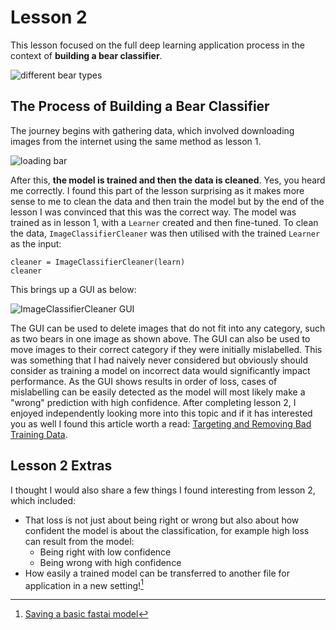 # Lesson 2
This lesson focused on the full deep learning application process in the context of **building a bear classifier**.

![different bear types](https://github.com/bridgetcasey1/bridgetcasey1.github.io/assets/113487655/5bb1662c-f2d9-4451-aabc-598963f4b20b)

## The Process of Building a Bear Classifier
The journey begins with gathering data, which involved downloading images from the internet using the same method as lesson 1. 

![loading bar](https://github.com/bridgetcasey1/bridgetcasey1.github.io/assets/113487655/75088cc2-9d91-4295-9780-ab2c5d96a9f4)

After this, **the model is trained and then the data is cleaned**. Yes, you heard me correctly. I found this part of the lesson surprising as it makes more sense to me to clean the data and then train the model but by the end of the lesson I was convinced that this was the correct way. The model was trained as in lesson 1, with a ```Learner``` created and then fine-tuned. To clean the data, ```ImageClassifierCleaner``` was then utilised with the trained ```Learner``` as the input:

```
cleaner = ImageClassifierCleaner(learn)
cleaner
```
This brings up a GUI as below:

![ImageClassifierCleaner GUI](https://github.com/bridgetcasey1/bridgetcasey1.github.io/assets/113487655/82a7356a-67e3-4b72-9080-cb3ba0c9ab67)

The GUI can be used to delete images that do not fit into any category, such as two bears in one image as shown above. The GUI can also be used to move images to their correct category if they were initially mislabelled. This was something that I had naively never considered but obviously should consider as training a model on incorrect data would significantly impact performance. As the GUI shows results in order of loss, cases of mislabelling can be easily detected as the model will most likely make a "wrong" prediction with high confidence. After completing lesson 2, I enjoyed independently looking more into this topic and if it has interested you as well I found this article worth a read: [Targeting and Removing Bad Training Data](https://towardsdatascience.com/targeting-and-removing-bad-training-data-8ccdac5e7cc3).

## Lesson 2 Extras 
I thought I would also share a few things I found interesting from lesson 2, which included:
- That loss is not just about being right or wrong but also about how confident the model is about the classification, for example high loss can result from the model:
  - Being right with low confidence
  - Being wrong with high confidence
- How easily a trained model can be transferred to another file for application in a new setting![^1]

[^1]: [Saving a basic fastai model](https://www.kaggle.com/code/jhoward/saving-a-basic-fastai-model)
